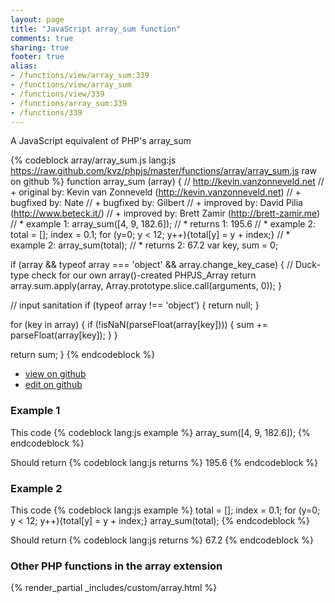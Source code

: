 ```yaml
---
layout: page
title: "JavaScript array_sum function"
comments: true
sharing: true
footer: true
alias:
- /functions/view/array_sum:339
- /functions/view/array_sum
- /functions/view/339
- /functions/array_sum:339
- /functions/339
---
```

<!-- Generated by Rakefile:build -->
A JavaScript equivalent of PHP's array_sum

{% codeblock array/array_sum.js lang:js https://raw.github.com/kvz/phpjs/master/functions/array/array_sum.js raw on github %}
function array_sum (array) {
  // http://kevin.vanzonneveld.net
  // +   original by: Kevin van Zonneveld (http://kevin.vanzonneveld.net)
  // +   bugfixed by: Nate
  // +   bugfixed by: Gilbert
  // +   improved by: David Pilia (http://www.beteck.it/)
  // +   improved by: Brett Zamir (http://brett-zamir.me)
  // *     example 1: array_sum([4, 9, 182.6]);
  // *     returns 1: 195.6
  // *     example 2: total = []; index = 0.1; for (y=0; y < 12; y++){total[y] = y + index;}
  // *     example 2: array_sum(total);
  // *     returns 2: 67.2
  var key, sum = 0;

  if (array && typeof array === 'object' && array.change_key_case) { // Duck-type check for our own array()-created PHPJS_Array
    return array.sum.apply(array, Array.prototype.slice.call(arguments, 0));
  }

  // input sanitation
  if (typeof array !== 'object') {
    return null;
  }

  for (key in array) {
    if (!isNaN(parseFloat(array[key]))) {
      sum += parseFloat(array[key]);
    }
  }

  return sum;
}
{% endcodeblock %}

 - [view on github](https://github.com/kvz/phpjs/blob/master/functions/array/array_sum.js)
 - [edit on github](https://github.com/kvz/phpjs/edit/master/functions/array/array_sum.js)

### Example 1
This code
{% codeblock lang:js example %}
array_sum([4, 9, 182.6]);
{% endcodeblock %}

Should return
{% codeblock lang:js returns %}
195.6
{% endcodeblock %}

### Example 2
This code
{% codeblock lang:js example %}
total = []; index = 0.1; for (y=0; y < 12; y++){total[y] = y + index;}
array_sum(total);
{% endcodeblock %}

Should return
{% codeblock lang:js returns %}
67.2
{% endcodeblock %}


### Other PHP functions in the array extension
{% render_partial _includes/custom/array.html %}
